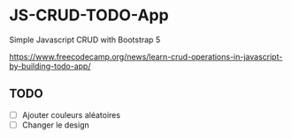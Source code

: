 # JS-CRUD-TODO-App

Simple Javascript CRUD with Bootstrap 5

https://www.freecodecamp.org/news/learn-crud-operations-in-javascript-by-building-todo-app/

## TODO

- [ ] Ajouter couleurs aléatoires
- [ ] Changer le design
